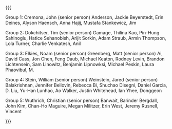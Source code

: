 {{{

Group 1:
   Cremona, John (senior person)
   Anderson, Jackie
   Beyerstedt, Erin
   Deines, Alyson
   Haensch, Anna
   Hajij, Mustafa
   Stankewicz, Jim

Group 2:
   Dokchitser, Tim (senior person)
   Gamage, Thilina
   Kao, Pin-Hung
   Sahinoglu, Hatice
   Sehanobish, Arijit
   Sorkin, Adam
   Straub, Armin
   Thompson, Lola
   Turner, Charlie
   Venkatesh, Anil

Group 3:
   Elkies, Noam (senior person)
   Greenberg, Matt (senior person)
   Ai, David
   Cass, Jon
   Chen, Feng
   Daub, Michael
   Keaton, Rodney
   Levin, Brandon
   Lichtensein, Sam
   Linowitz, Benjamin 
   Lipnowksi, Michael
   Peskin, Laura
   Phaovibul, M.


Group 4:
   Stein, William (senior person)
   Weinstein, Jared (senior person)
   Balakrishnan, Jennifer
   Bellovin, Rebecca
   Bi, Shuchao
   Disegni, Daniel
   Garcia, D.
   Liu, Yu-Han
   Lunhao, Ao
   Walker, Justin
   Whitehead, Ian
   Yhee, Donggeon


Group 5:
   Wuthrich, Christian (senior person)
   Banwait, Barinder
   Bergdall, John
   Kim, Chan-Ho
   Maguire, Megan
   Militzer, Erin
   West, Jeremy
   Rusnell, Vincent   

}}}
